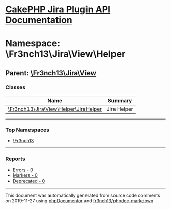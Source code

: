 # [CakePHP Jira Plugin API Documentation](../home.md)

# Namespace: \Fr3nch13\Jira\View\Helper
## Parent: [\Fr3nch13\Jira\View](../namespaces/Fr3nch13.Jira.View.md)
### Classes
| Name | Summary |
| ---- | ------- |
| [\Fr3nch13\Jira\View\Helper\JiraHelper](../classes/Fr3nch13.Jira.View.Helper.JiraHelper.md) | Jira Helper |

---

### Top Namespaces

* [\Fr3nch13](../namespaces/Fr3nch13.html.md)

---

### Reports
* [Errors - 0](../reports/errors.md)
* [Markers - 0](../reports/markers.md)
* [Deprecated - 0](../reports/deprecated.md)

---

This document was automatically generated from source code comments on 2019-11-27 using [phpDocumentor](http://www.phpdoc.org/) and [fr3nch13/phpdoc-markdown](https://github.com/fr3nch13/phpdoc-markdown)
